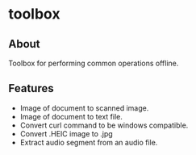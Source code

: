 # toolbox
 
## About
Toolbox for performing common operations offline.

## Features
- Image of document to scanned image.
- Image of document to text file.
- Convert curl command to be windows compatible.
- Convert .HEIC image to .jpg
- Extract audio segment from an audio file.
